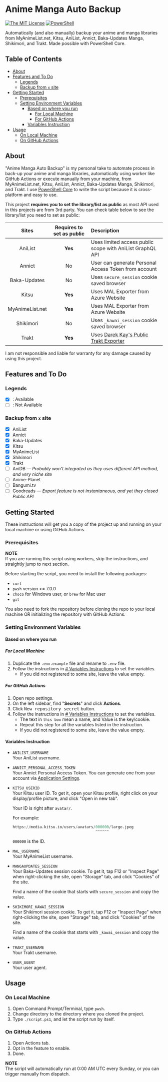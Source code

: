 <!-- cSpell:words Kitsu Shikimori Trakt Annict Bangumi kawai Darek Goodreads USERID pwsh choco MANGAUPDATES ANILIST -->
<!-- markdownlint-disable MD033 -->

<!-- omit in toc -->
# Anime Manga Auto Backup

[![The MIT License](https://img.shields.io/badge/license-MIT-orange.svg?style=for-the-badge)](LICENSE) [![PowerShell](https://img.shields.io/badge/Made_With-PowerShell-blue.svg?style=for-the-badge)](http://github.com/powershell/powershell)

Automatically (and also manually) backup your anime and manga libraries from MyAnimeList.net, Kitsu, AniList, Annict, Baka-Updates Manga, Shikimori, and Trakt. Made possible with PowerShell Core.

<!-- omit in toc -->
## Table of Contents

* [About](#about)
* [Features and To Do](#features-and-to-do)
  * [Legends](#legends)
  * [Backup from `x` site](#backup-from-x-site)
* [Getting Started](#getting-started)
  * [Prerequisites](#prerequisites)
  * [Setting Environment Variables](#setting-environment-variables)
    * [Based on where you run](#based-on-where-you-run)
      * [For Local Machine](#for-local-machine)
      * [For GitHub Actions](#for-github-actions)
    * [Variables Instruction](#variables-instruction)
* [Usage](#usage)
  * [On Local Machine](#on-local-machine)
  * [On GitHub Actions](#on-github-actions)

## About

"Anime Manga Auto Backup" is my personal take to automate process in back-up your anime and manga libraries, automatically using worker like GitHub Actions or execute manually from your machine, from MyAnimeList.net, Kitsu, AniList, Annict, Baka-Updates Manga, Shikimori, and Trakt. I use [PowerShell Core](https://github.com/powershell/powershell) to write the script because it is cross-platform and easy to use.

This project **requires you to set the library/list as public** as most API used in this projects are from 3rd party. You can check table below to see the library/list you need to set as public:

|      Sites      | Requires to set as public | Description                                                                          |
| :-------------: | :-----------------------: | :----------------------------------------------------------------------------------- |
|     AniList     |          **Yes**          | Uses limited access public scope with AniList GraphQL API                            |
|     Annict      |            No             | User can generate Personal Access Token from account                                 |
|  Baka-Updates   |            No             | Uses `secure_session` cookie saved browser                                           |
|      Kitsu      |          **Yes**          | Uses MAL Exporter from Azure Website                                                 |
| MyAnimeList.net |          **Yes**          | Uses MAL Exporter from Azure Website                                                 |
|    Shikimori    |            No             | Uses `_kawai_session` cookie saved browser                                           |
|      Trakt      |          **Yes**          | Uses [Darek Kay's Public Trakt Exporter](https://darekkay.com/blog/trakt-tv-backup/) |

I am not responsible and liable for warranty for any damage caused by using this project.

## Features and To Do

### Legends

* [x] : Available
* [ ] : Not Available

### Backup from `x` site

* [x] AniList
* [x] Annict
* [x] Baka-Updates
* [x] Kitsu
* [x] MyAnimeList
* [x] Shikimori
* [x] Trakt
* [ ] AniDB &mdash; *Probably won't integrated as they uses different API method, and very niche site*
* [ ] Anime-Planet
* [ ] Bangumi.tv
* [ ] Goodreads &mdash; *Export feature is not instantaneous, and yet they closed Public API*

## Getting Started

These instructions will get you a copy of the project up and running on your local machine or using GitHub Actions.

### Prerequisites

**NOTE**\
If you are running this script using workers, skip the instructions, and straightly jump to next section.

Before starting the script, you need to install the following packages:

* `curl`
* `pwsh` version >= 7.0.0
* `choco` for Windows user, or `brew` for Mac user
* `git`

You also need to fork the repository before cloning the repo to your local machine OR initializing the repository with GitHub Actions.

### Setting Environment Variables

#### Based on where you run

##### For Local Machine

1. Duplicate the `.env.example` file and rename to `.env` file.
2. Follow the instructions in [# Variables Instructions](#variables-instructions) to set the variables.
   * If you did not registered to some site, leave the value empty.

##### For GitHub Actions

1. Open repo settings.
2. On the left sidebar, find "**Secrets**" and click **Actions**.
3. Click <kbd>New repository secret</kbd> button.
4. Follow the instructions in [# Variables Instructions](#variables-instructions) to set the variables.
   * The text in `this box` mean a name, and Value is the key/cookie.
   * Repeat this step for all the variables listed in the instruction.
   * If you did not registered to some site, leave the value empty.

#### Variables Instruction

* `ANILIST_USERNAME`\
  Your AniList username.
* `ANNICT_PERSONAL_ACCESS_TOKEN`\
  Your Annict Personal Access Token. You can generate one from your account via [Application Settings](https://en.annict.com/settings/apps).
* `KITSU_USERID`\
  Your Kitsu user ID. To get it, open your Kitsu profile, right click on your display/profile picture, and click "Open in new tab".

  Your ID is right after `avatar/`.

  For example:

  ```py
  https://media.kitsu.io/users/avatars/000000/large.jpeg
                                       ^^^^^^
  ```

  `000000` is the ID.
* `MAL_USERNAME`\
  Your MyAnimeList username.
* `MANGAUPDATES_SESSION`\
  Your Baka-Updates session cookie. To get it, tap F12 or "Inspect Page" when right-clicking the site, open "Storage" tab, and click "Cookies" of the site.

  Find a name of the cookie that starts with `secure_session` and copy the value.
* `SHIKIMORI_KAWAI_SESSION`\
  Your Shikimori session cookie. To get it, tap F12 or "Inspect Page" when right-clicking the site, open "Storage" tab, and click "Cookies" of the site.

  Find a name of the cookie that starts with `_kawai_session` and copy the value.
* `TRAKT_USERNAME`\
  Your Trakt username.
* `USER_AGENT`\
  Your user agent.

## Usage

### On Local Machine

1. Open Command Prompt/Terminal, type `pwsh`.
2. Change directory to the directory where you cloned the project.
3. Type `./script.ps1`, and let the script run by itself.

### On GitHub Actions

1. Open Actions tab.
2. Opt in the feature to enable.
3. Done.

**NOTE**\
The script will automatically run at 0:00 AM UTC every Sunday, or you can trigger manually from dispatch.

